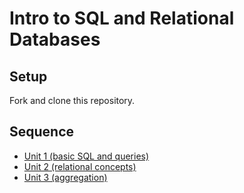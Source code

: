 # Intro to SQL and Relational Databases

## Setup

Fork and clone this repository.

## Sequence

- [Unit 1 (basic SQL and queries)](Unit-01-Intro/README.md)
- [Unit 2 (relational concepts)](Unit-02-Relational/README.md)
- [Unit 3 (aggregation)](Unit-03-Aggregation/README.md)
